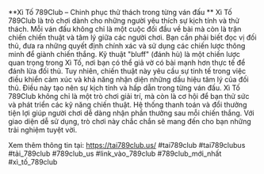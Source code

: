 **Xì Tố 789Club – Chinh phục thử thách trong từng ván đấu **
Xì Tố 789Club là trò chơi dành cho những người yêu thích sự kịch tính và thử thách. Mỗi ván đấu không chỉ là một cuộc đối đầu về bài mà còn là trận chiến chiến thuật và tâm lý giữa các người chơi. Bạn cần phải biết đọc vị đối thủ, đưa ra những quyết định chính xác và sử dụng các chiến lược thông minh để giành chiến thắng.
Kỹ thuật "bluff" (đánh hù) là một chiến lược quan trọng trong Xì Tố, nơi bạn có thể giả vờ có bài mạnh hơn thực tế để đánh lừa đối thủ. Tuy nhiên, chiến thuật này yêu cầu sự tinh tế trong việc điều khiển cảm xúc và khả năng nhận diện những dấu hiệu tâm lý của đối thủ. Điều này tạo nên sự kịch tính và hấp dẫn trong từng ván đấu.
Xì Tố 789Club không chỉ là một trò chơi giải trí, mà còn là cơ hội để bạn thử sức và phát triển các kỹ năng chiến thuật. Hệ thống thanh toán và đổi thưởng tiện lợi giúp người chơi dễ dàng nhận phần thưởng sau mỗi chiến thắng. Với giao diện dễ sử dụng, trò chơi này chắc chắn sẽ mang đến cho bạn những trải nghiệm tuyệt vời.

Xem thêm thông tin tại: https://tai789club.us/
#tai789club #tai789clubus #tải_789club #789club_us #link_vào_789club #789club_mới_nhất #xì_tố_789club

